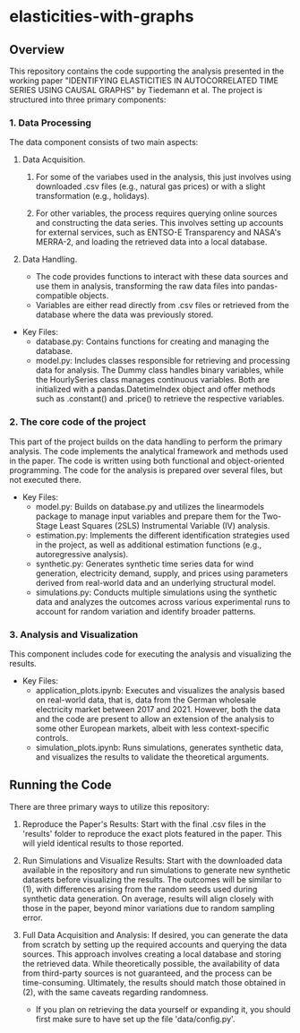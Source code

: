 # elasticities-with-graphs
 

## Overview
This repository contains the code supporting the analysis presented in the working paper 
"IDENTIFYING ELASTICITIES IN AUTOCORRELATED TIME SERIES USING CAUSAL GRAPHS" by Tiedemann et al. 
The project is structured into three primary components:

### 1. Data Processing
The data component consists of two main aspects:

1. Data Acquisition.

    1. For some of the variabes used in the analysis, this just involves using downloaded .csv 
    files (e.g., natural gas prices) or with a slight transformation (e.g., holidays).

    2. For other variables, the process requires querying online sources and constructing the data series. This involves setting up accounts for external services, such as ENTSO-E Transparency and NASA's MERRA-2, and loading the retrieved data into a local database.

2. Data Handling.
    * The code provides functions to interact with these data sources and use them in analysis, transforming the raw data files into pandas-compatible objects.
    * Variables are either read directly from .csv files or retrieved from the database where the data was previously stored.

* Key Files: 
    - database.py: Contains functions for creating and managing the database.
    - model.py: Includes classes responsible for retrieving and processing data for analysis. The Dummy class handles binary variables, while the HourlySeries class manages continuous variables. Both are initialized with a pandas.DatetimeIndex object and offer methods such as .constant() and .price() to retrieve the respective variables.


### 2. The core code of the project
This part of the project builds on the data handling to perform the primary analysis. The code implements the analytical framework and methods used in the paper. The code is written using both functional and object-oriented programming. The code for the analysis is prepared over several files, but not executed there.

* Key Files:
    - model.py: Builds on database.py and utilizes the linearmodels package to manage input variables and prepare them for the Two-Stage Least Squares (2SLS) Instrumental Variable (IV) analysis.
    - estimation.py: Implements the different identification strategies used in the project, as well as additional estimation functions (e.g., autoregressive analysis).
    - synthetic.py: Generates synthetic time series data for wind generation, electricity demand, supply, and prices using parameters derived from real-world data and an underlying structural model.
    - simulations.py: Conducts multiple simulations using the synthetic data and analyzes the outcomes across various experimental runs to account for random variation and identify broader patterns.

### 3. Analysis and Visualization
This component includes code for executing the analysis and visualizing the results.

* Key Files:
    - application_plots.ipynb: Executes and visualizes the analysis based on real-world data, that is, data from the German wholesale electricity market between 2017 and 2021. However, both the data and the code are present to allow an extension of the analysis to some other European markets, albeit with less context-specific controls.
    - simulation_plots.ipynb: Runs simulations, generates synthetic data, and visualizes the results to validate the theoretical arguments.


## Running the Code
There are three primary ways to utilize this repository:

1. Reproduce the Paper's Results: Start with the final .csv files in the 'results' folder to reproduce the exact plots featured in the paper. This will yield identical results to those reported.

2. Run Simulations and Visualize Results: Start with the downloaded data available in the repository and run simulations to generate new synthetic datasets before visualizing the results. The outcomes will be similar to (1), with differences arising from the random seeds used during synthetic data generation. On average, results will align closely with those in the paper, beyond minor variations due to random sampling error.

3. Full Data Acquisition and Analysis: If desired, you can generate the data from scratch by setting up the required accounts and querying the data sources. This approach involves creating a local database and storing the retrieved data. While theoretically possible, the availability of data from third-party sources is not guaranteed, and the process can be time-consuming. Ultimately, the results should match those obtained in (2), with the same caveats regarding randomness.
    * If you plan on retrieving the data yourself or expanding it, you should first make sure to have set up the file 'data/config.py'.